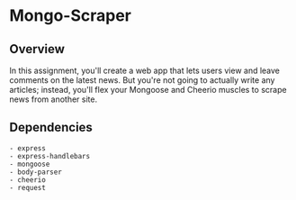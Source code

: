 # Mongo-Scraper

## Overview

In this assignment, you'll create a web app that lets users view and leave comments on the latest news. But you're not going to actually write any articles; instead, you'll flex your Mongoose and Cheerio muscles to scrape news from another site.

## Dependencies

	- express
	- express-handlebars
	- mongoose
	- body-parser
	- cheerio
	- request
